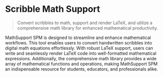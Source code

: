 #  Scribble Math Support

> Convert scribbles to math, support and render LaTeX, and utilize a comprehensive math library for enhanced mathematical productivity.

MathSupport SPM is designed to streamline and enhance mathematical workflows. This tool enables users to convert handwritten scribbles into digital math equations effortlessly. With robust LaTeX support, users can write and seamlessly render LaTeX code into well-formatted mathematical expressions. Additionally, the comprehensive math library provides a wide array of mathematical functions and operations, making MathSupport SPM an indispensable resource for students, educators, and professionals alike.

